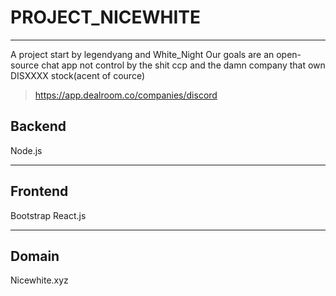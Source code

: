# PROJECT_NICEWHITE
***
A project start by legendyang and White_Night
Our goals are an open-source chat app not control by the shit ccp and the damn company that own DISXXXX stock(acent of cource)
>https://app.dealroom.co/companies/discord

## Backend
Node.js
***
## Frontend
Bootstrap
React.js
***
## Domain
Nicewhite.xyz

